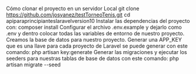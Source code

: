 Cómo clonar el proyecto en un servidor Local git clone https://github.com/josyanez/testTorneoTenis.git cd apiparaprincipianteslaravelversion10 Instalar las dependencias del proyecto con: composer install Configurar el archivo .env.example y dejarlo como .env y dentro colocar todas las variables de entorno de nuestro proyecto. Creamos la base de datos para nuestro proyecto. Generar una APP_KEY que es una llave para cada proyecto de Laravel se puede generar con este comando: php artisan key:generate Generar las migraciones y ejecutar los seeders para nuestras tablas de base de datos con este comando: php artisan migrate --seed